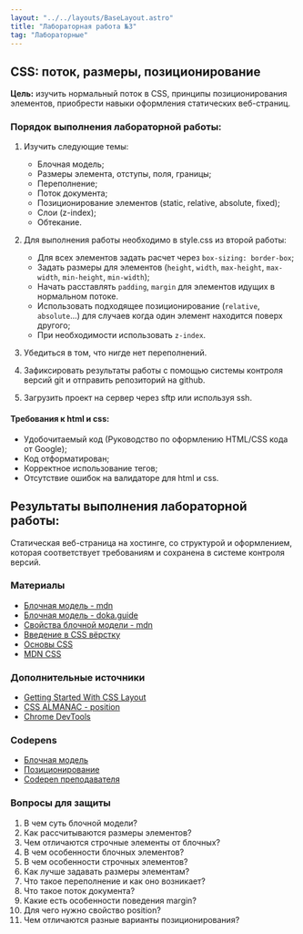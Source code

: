 ```yaml
---
layout: "../../layouts/BaseLayout.astro"
title: "Лабораторная работа №3"
tag: "Лабораторные"
---
```


## CSS: поток, размеры, позиционирование

**Цель:** изучить нормальный поток в CSS, принципы позиционирования элементов, приобрести навыки оформления статических веб-страниц.

### Порядок выполнения лабораторной работы:

1. Изучить следующие темы:
    - Блочная модель;
    - Размеры элемента, отступы, поля, границы;
    - Переполнение;
    - Поток документа;
    - Позиционирование элементов (static, relative, absolute, fixed);
    - Слои (z-index);
    - Обтекание.

1. Для выполнения работы необходимо в style.css из второй работы:
    - Для всех элементов задать расчет через `box-sizing: border-box`;
    - Задать размеры для элементов (`height`, `width`, `max-height`, `max-width`, `min-height`, `min-width`);
    - Начать расставлять `padding`, `margin` для элементов идущих в нормальном потоке.
    - Использовать подходящее позиционирование (`relative`, `absolute`...) для случаев когда один элемент находится поверх другого;
    - При необходимости использовать `z-index`.
1. Убедиться в том, что нигде нет переполнений.
1. Зафиксировать результаты работы с помощью системы контроля версий git и отправить репозиторий на github.
1. Загрузить проект на сервер через sftp или используя ssh.

#### Требования к html и css:

- Удобочитаемый код (Руководство по оформлению HTML/CSS кода от Google);
- Код отформатирован;
- Корректное использование тегов;
- Отсутствие ошибок на валидаторе для html и css.


## Результаты выполнения лабораторной работы:

Статическая веб-страница на хостинге, со структурой и оформлением, которая соответствует требованиям и сохранена в системе контроля версий.

### Материалы

* [Блочная модель - mdn](https://developer.mozilla.org/ru/docs/Learn/CSS/Building_blocks/The_box_model)
* [Блочная модель - doka.guide](https://doka.guide/css/box-model/)
* [Свойства блочной модели - mdn](https://developer.mozilla.org/ru/docs/Web/CSS/CSS_Box_Model)
* [Введение в CSS вёрстку](https://developer.mozilla.org/ru/docs/Learn/CSS/CSS_layout/Introduction)
* [Основы CSS](https://developer.mozilla.org/ru/docs/Learn/CSS)
* [MDN CSS](https://developer.mozilla.org/ru/docs/Web/CSS)

### Дополнительные источники

* [Getting Started With CSS Layout](https://www.smashingmagazine.com/2018/05/guide-css-layout/)
* [CSS ALMANAC - position](https://css-tricks.com/almanac/properties/p/position/)
* [Chrome DevTools](https://habr.com/ru/post/548898/)

### Codepens

* [Блочная модель](https://codepen.io/frontendmax/pen/EBvvLB)
* [Позиционирование](https://codepen.io/rohini-girase/pen/rNNJLKL)
* [Codepen преподавателя](https://codepen.io/slavaver/pen/eYrLYyK)

### Вопросы для защиты

1. В чем суть блочной модели?
1. Как рассчитываются размеры элементов?
1. Чем отличаются строчные элементы от блочных?
1. В чем особенности блочных элементов?
1. В чем особенности строчных элементов?
1. Как лучше задавать размеры элементам?
1. Что такое переполнение и как оно возникает?
1. Что такое поток документа?
1. Какие есть особенности поведения margin?
1. Для чего нужно свойство position?
1. Чем отличаются разные варианты позиционирования?